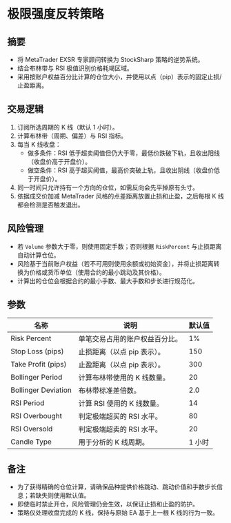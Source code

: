 # 极限强度反转策略

## 摘要
- 将 MetaTrader EXSR 专家顾问转换为 StockSharp 策略的逆势系统。
- 结合布林带与 RSI 极值识别价格耗竭区域。
- 采用按账户权益百分比计算的仓位大小，并使用以点（pip）表示的固定止损/止盈距离。

## 交易逻辑
1. 订阅所选周期的 K 线（默认 1 小时）。
2. 计算布林带（周期、偏差）与 RSI 指标。
3. 每当 K 线收盘：
   - 做多条件：RSI 低于超卖阈值但仍大于零，最低价跌破下轨，且收出阳线（收盘价高于开盘价）。
   - 做空条件：RSI 高于超买阈值，最高价突破上轨，且收出阴线（收盘价低于开盘价）。
4. 同一时间只允许持有一个方向的仓位，如需反向会先平掉原有头寸。
5. 依据成交价加减 MetaTrader 风格的点差距离放置止损和止盈，之后每根 K 线都会检测是否触发退出。

## 风险管理
- 若 `Volume` 参数大于零，则使用固定手数；否则根据 `RiskPercent` 与止损距离自动计算仓位。
- 风险基于当前账户权益（若不可用则使用余额或初始资金），并将止损距离转换为价格或货币单位（使用合约的最小跳动及其价格）。
- 计算出的仓位会根据合约的最小手数、最大手数和步长进行规范化。

## 参数
| 名称 | 说明 | 默认值 |
| ---- | ---- | ------ |
| Risk Percent | 单笔交易占用的账户权益百分比。 | 1% |
| Stop Loss (pips) | 止损距离（以点 pip 表示）。 | 150 |
| Take Profit (pips) | 止盈距离（以点 pip 表示）。 | 300 |
| Bollinger Period | 计算布林带使用的 K 线数量。 | 20 |
| Bollinger Deviation | 布林带标准差倍数。 | 2.0 |
| RSI Period | 计算 RSI 使用的 K 线数量。 | 14 |
| RSI Overbought | 判定极端超买的 RSI 水平。 | 80 |
| RSI Oversold | 判定极端超卖的 RSI 水平。 | 20 |
| Candle Type | 用于分析的 K 线周期。 | 1 小时 |

## 备注
- 为了获得精确的仓位计算，请确保品种提供价格跳动、跳动价值和手数步长信息；若缺失则使用默认值。
- 即使临时禁止开仓，风险管理仍会生效，以保证止损和止盈的防护。
- 策略仅处理收盘完成的 K 线，保持与原始 EA 基于上一根 K 线的行为一致。
